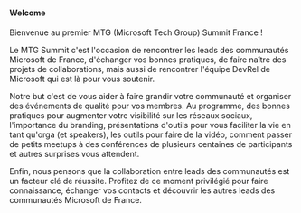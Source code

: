 #### Welcome

Bienvenue au premier MTG (Microsoft Tech Group) Summit France !  

Le MTG Summit c'est l'occasion de rencontrer les leads des communautés Microsoft de France, d'échanger vos bonnes pratiques, de faire naître des projets de collaborations, mais aussi de rencontrer l'équipe DevRel de Microsoft qui est là pour vous soutenir.

Notre but c'est de vous aider à faire grandir votre communauté et organiser des événements de qualité pour vos membres. Au programme, des bonnes pratiques pour augmenter votre visibilité sur les réseaux sociaux, l'importance du branding, présentations d'outils pour vous faciliter la vie en tant qu'orga (et speakers), les outils pour faire de la vidéo, comment passer de petits meetups à des conférences de plusieurs centaines de participants et autres surprises vous attendent.


Enfin, nous pensons que la collaboration entre leads des communautés est un facteur clé de réussite. Profitez de ce moment privilégié pour faire connaissance, échanger vos contacts et découvrir les autres leads des communautés Microsoft de France.